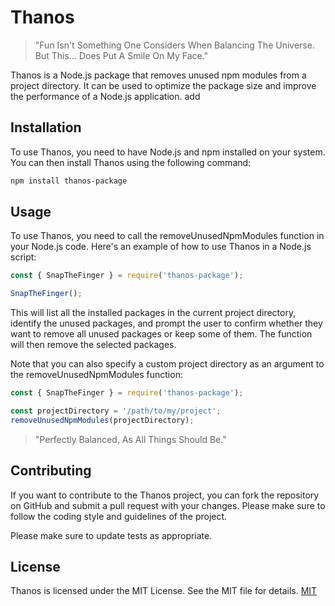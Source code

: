 # Thanos

> "Fun Isn't Something One Considers When Balancing The Universe. But This... Does Put A Smile On My Face." 

Thanos is a Node.js package that removes unused npm modules from a project directory. It can be used to optimize the package size and improve the performance of a Node.js application.
add


## Installation

To use Thanos, you need to have Node.js and npm installed on your system. You can then install Thanos using the following command:

```bash
npm install thanos-package
```

## Usage

To use Thanos, you need to call the removeUnusedNpmModules function in your Node.js code. Here's an example of how to use Thanos in a Node.js script:

```javascript
const { SnapTheFinger } = require('thanos-package');

SnapTheFinger();
```
This will list all the installed packages in the current project directory, identify the unused packages, and prompt the user to confirm whether they want to remove all unused packages or keep some of them. The function will then remove the selected packages.

Note that you can also specify a custom project directory as an argument to the removeUnusedNpmModules function:

```javascript
const { SnapTheFinger } = require('thanos-package');

const projectDirectory = '/path/to/my/project';
removeUnusedNpmModules(projectDirectory);

```


> "Perfectly Balanced, As All Things Should Be."

## Contributing
If you want to contribute to the Thanos project, you can fork the repository on GitHub and submit a pull request with your changes. Please make sure to follow the coding style and guidelines of the project.

Please make sure to update tests as appropriate.

## License
Thanos is licensed under the MIT License. See the MIT file for details.
[MIT](https://choosealicense.com/licenses/mit/)